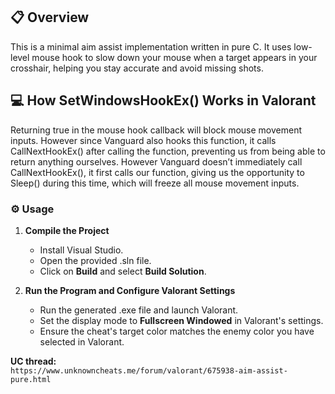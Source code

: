 ## 📋 Overview  
This is a minimal aim assist implementation written in pure C. It uses low-level mouse hook to slow down your mouse when a target appears in your crosshair, helping you stay accurate and avoid missing shots.

## 💻 How SetWindowsHookEx() Works in Valorant  
Returning true in the mouse hook callback will block mouse movement inputs. However since Vanguard also hooks this function, it calls CallNextHookEx() after calling the function, preventing us from being able to return anything ourselves. 
However Vanguard doesn’t immediately call CallNextHookEx(), it first calls our function, giving us the opportunity to Sleep() during this time, which will freeze all mouse movement inputs.

### ⚙️ Usage
1. **Compile the Project**  
   - Install Visual Studio.  
   - Open the provided .sln file.  
   - Click on **Build** and select **Build Solution**.  

2. **Run the Program and Configure Valorant Settings**  
   - Run the generated .exe file and launch Valorant.  
   - Set the display mode to **Fullscreen Windowed** in Valorant's settings.  
   - Ensure the cheat's target color matches the enemy color you have selected in Valorant.  

**UC thread:**  
`https://www.unknowncheats.me/forum/valorant/675938-aim-assist-pure.html`

